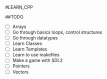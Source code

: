 #LEARN_CPP

##TODO
 - [ ] Arrays
 - [ ] Go through basics loops, control structures
 - [ ] Go through datatypes
 - [ ] Learn Classes
 - [ ] Learn Templates
 - [ ] Learn to use makefiles
 - [ ] Make a game with SDL2
 - [ ] Pointers
 - [ ] Vectors
